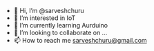 - 👋 Hi, I’m @sarveshchuru
- 👀 I’m interested in IoT
- 🌱 I’m currently learning Aurduino
- 💞️ I’m looking to collaborate on ...
- 📫 How to reach me sarveshchuru@gmail.com

<!---
sarveshchuru/sarveshchuru is a ✨ special ✨ repository because its `README.md` (this file) appears on your GitHub profile.
You can click the Preview link to take a look at your changes.
--->
